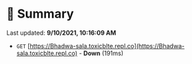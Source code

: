 # 📖 Summary
Last updated: **9/10/2021, 10:16:09 AM**

- `GET` [https://Bhadwa-sala.toxicblte.repl.co](https://Bhadwa-sala.toxicblte.repl.co) - **Down** (191ms)
